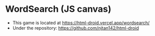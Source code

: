 # WordSearch (JS canvas)
- This game is located at https://html-droid.vercel.app/wordsearch/
- Under the repository: https://github.com/njtan142/html-droid
